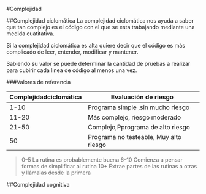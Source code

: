#Complejidad

##Complejidad ciclomática
La complejidad ciclomática nos ayuda a saber que tan complejo es el código con el que se esta trabajando mediante una medida cuatitativa.

Si la complejidad ciclomática es alta quiere decir que el código es más complicado de leer, entender, modificar y mantener.

Sabiendo su valor se puede determinar la cantidad de pruebas a realizar para cubirir cada linea de código al menos una vez.

###Valores de referencia

| Complejidadciclomática | Evaluación de riesgo |
| ----------- | ----------- |
| 1-10 | Programa simple ,sin mucho riesgo|
| 11-20 | Más complejo, riesgo moderado |
| 21-50 | Complejo,Pprograma de alto riesgo|
| 50 | Programa no testeable, Muy alto riesgo |

> 0–5 La rutina es probablemente buena
>6–10 Comienza a pensar formas de simplificar al rutina
>10+ Extrae partes de las rutinas a otras y llámalas desde la primera

##Complejidad cognitiva